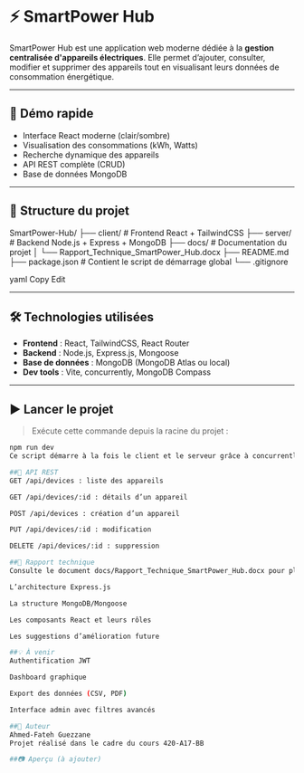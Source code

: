 # ⚡ SmartPower Hub

SmartPower Hub est une application web moderne dédiée à la **gestion centralisée d'appareils électriques**. Elle permet d’ajouter, consulter, modifier et supprimer des appareils tout en visualisant leurs données de consommation énergétique.

---

## 🚀 Démo rapide

- Interface React moderne (clair/sombre)
- Visualisation des consommations (kWh, Watts)
- Recherche dynamique des appareils
- API REST complète (CRUD)
- Base de données MongoDB

---

## 📁 Structure du projet

SmartPower-Hub/ ├── client/ # Frontend React + TailwindCSS ├── server/ # Backend Node.js + Express + MongoDB ├── docs/ # Documentation du projet │ └── Rapport_Technique_SmartPower_Hub.docx ├── README.md ├── package.json # Contient le script de démarrage global └── .gitignore

yaml
Copy
Edit

---

## 🛠️ Technologies utilisées

- **Frontend** : React, TailwindCSS, React Router
- **Backend** : Node.js, Express.js, Mongoose
- **Base de données** : MongoDB (MongoDB Atlas ou local)
- **Dev tools** : Vite, concurrently, MongoDB Compass

---

## ▶️ Lancer le projet

> Exécute cette commande depuis la racine du projet :

```bash
npm run dev
Ce script démarre à la fois le client et le serveur grâce à concurrently.

##🔌 API REST
GET /api/devices : liste des appareils

GET /api/devices/:id : détails d’un appareil

POST /api/devices : création d’un appareil

PUT /api/devices/:id : modification

DELETE /api/devices/:id : suppression

##📄 Rapport technique
Consulte le document docs/Rapport_Technique_SmartPower_Hub.docx pour plus de détails sur :

L’architecture Express.js

La structure MongoDB/Mongoose

Les composants React et leurs rôles

Les suggestions d’amélioration future

##💡 À venir
Authentification JWT

Dashboard graphique

Export des données (CSV, PDF)

Interface admin avec filtres avancés

##👤 Auteur
Ahmed-Fateh Guezzane
Projet réalisé dans le cadre du cours 420-A17-BB

##📷 Aperçu (à ajouter)
